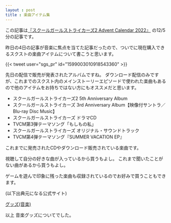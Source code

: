 ```yaml
---
layout : post
title : 楽曲アイテム集
---
```


この記事は[『スクールガールストライカーズ2 Advent Calendar 2022』](https://adventar.org/calendars/8200) の12/5分の記事です。

昨日の4日の記事が音楽に焦点を当てた記事だったので、ついでに現在購入できるスクストの楽曲アイテムについて書こうと思います。

{{< tweet user="sgs_pr" id="1599003010918543360" >}}

先日の配信で販売が発表されたアルバムですね。
ダウンロード配信のみですが、これまでのスクスト内のメインストーリーエピソードで使われた楽曲もあるので他のアイテムをお持ちではない方にもオススメだと思います。

* スクールガールストライカーズ2 5th Anniversary Album
* スクールガールストライカーズ 3rd Anniversary Album【映像付サントラ／Blu-ray Disc Music】
* スクールガールストライカーズ ドラマCD
* TVCM第3弾テーマソング「もしもの私」
* スクールガールストライカーズ オリジナル・サウンドトラック
* TVCM第4弾テーマソング『SUMMER VACATION EP』

これまでに発売されたCDやダウンロード販売されている楽曲です。

視聴して自分の好きな曲が入っているから買うもよし。
これまで聞いたことがない曲があるから買うもよし。

ゲームを遊んで印象に残った楽曲も収録されているのでお好みで買うこともできます。

(以下出典元になる公式サイト)

[グッズ(音楽)](http://schoolgirlstrikers.jp/goods/music.html)

以上 音楽グッズについてでした。
